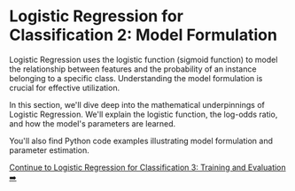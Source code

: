 # Logistic Regression for Classification 2: Model Formulation

Logistic Regression uses the logistic function (sigmoid function) to model the relationship between features and the probability of an instance belonging to a specific class. Understanding the model formulation is crucial for effective utilization.

In this section, we'll dive deep into the mathematical underpinnings of Logistic Regression. We'll explain the logistic function, the log-odds ratio, and how the model's parameters are learned.

You'll also find Python code examples illustrating model formulation and parameter estimation.

[Continue to Logistic Regression for Classification 3: Training and Evaluation ➡️](logistic_regression_classification_training_evaluation.md)

